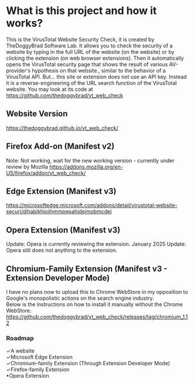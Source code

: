 # What is this project and how it works?
This is the VirusTotal Website Security Check, it is created by TheDoggyBrad Software Lab. It allows you to check the security of a website by typing in the full URL of the website (on the website) or by clicking the extension (on web browser extensions). Then it automatically opens the VirusTotal security page that shows the result of various AV-provider's hypothesis on that website., similar to the behavior of a VirusTotal API. But... this site or extension does not use an API key. Instead it is a reverse-engineering of the URL search function of the VirusTotal website. You may look at its code at https://github.com/thedoggybrad/vt_web_check

## Website Version
https://thedoggybrad.github.io/vt_web_check/

## Firefox Add-on (Manifest v2)
Note: Not working, wait for the new working version - currently under review by Mozilla
https://addons.mozilla.org/en-US/firefox/addon/vt_web_check/

## Edge Extension (Manifest v3)
https://microsoftedge.microsoft.com/addons/detail/virustotal-website-securi/dihabikhjoiihmmpepahideimobmcdei

## Opera Extension (Manifest v3)
Update: Opera is currently reviewing the extension.
January 2025 Update: Opera still does not anything to the extension.

## Chromium-Family Extension (Manifest v3 - Extension Developer Mode)
I have no plans now to upload this to Chrome WebStore in my opposition to Google's monopolistic actions on the search engine industry.<br>Below is the instructions on how to install it manually without the Chrome WebStore.<br>
https://github.com/thedoggybrad/vt_web_check/releases/tag/chromium_1.12

### Roadmap
✓A website<br>
✓Microsoft Edge Extension<br>
✓Chromium-family Extension (Through Extension Developer Mode)<br>
✓Firefox-family Extension<br>
•Opera Extension<br>


